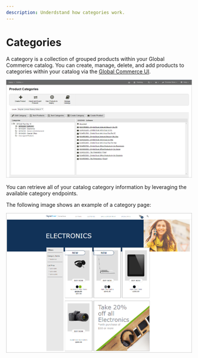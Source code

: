 ```yaml
---
description: Underdstand how categories work.
---
```


# Categories

A category is a collection of grouped products within your Global Commerce catalog. You can create, manage, delete, and add products to categories within your catalog via the [Global Commerce UI](https://gc.digitalriver.com/gc/ent/login.do).

![](../../../../.gitbook/assets/product-categories.png)

You can retrieve all of your catalog category information by leveraging the available category endpoints.

The following image shows an example of a category page:

![](../../../../.gitbook/assets/category-example.png)
